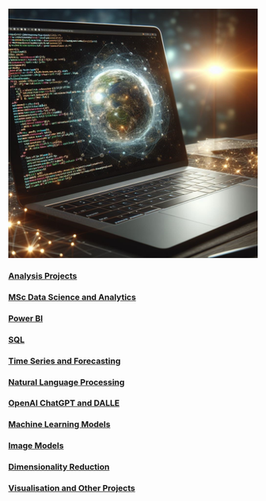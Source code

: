 ![](/images/AmendedLaptopImage.jpg)

### [Analysis Projects](https://github.com/Auckland68/Data-Analysis)

### [MSc Data Science and Analytics](https://github.com/Auckland68/MScDataScience)

### [Power BI](https://github.com/Auckland68/PowerBIDashboards)

### [SQL](https://github.com/Auckland68/SQLProjects)

### [Time Series and Forecasting](https://github.com/Auckland68/TimeSeriesModelling)

### [Natural Language Processing](https://github.com/Auckland68/NLPModels)

### [OpenAI ChatGPT and DALLE](https://github.com/Auckland68/OpenAIProjects)

### [Machine Learning Models](https://github.com/Auckland68/ML-Models/blob/main/README.md)

### [Image Models](https://github.com/Auckland68/Computer-Vision)

### [Dimensionality Reduction](https://github.com/Auckland68/DimensionalityReduction)

### [Visualisation and Other Projects](https://github.com/Auckland68/Other-Techniques)



